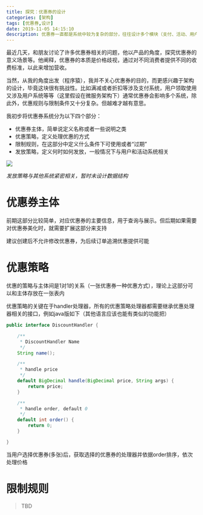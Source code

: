 ```yaml
---
title: 探究：优惠券的设计
categories: [架构]
tags: [优惠券,设计]
date: 2019-11-05 14:15:10
description: 优惠券一直都是系统中较为复杂的部分，往往设计多个模块（支付、活动、用户等等），将从架构设计角度展开，设计一种合理的架构
---
```


最近几天，和朋友讨论了许多优惠券相关的问题，他以产品的角度，探究优惠券的意义场景等。他阐释，优惠券的本质是价格歧视，通过对不同消费者提供不同的收费标准，以此来增加营收。

当然，从我的角度出发（程序猿），我并不关心优惠券的目的，而更感兴趣于架构的设计，毕竟这块很有挑战性。比如满减或者折扣等涉及支付系统，用户领取使用又涉及用户系统等等（这里假设在微服务架构下）通常优惠券会影响多个系统，除此外，优惠规则与限制条件又十分复杂。但越难才越有意思。

我初步将优惠券系统分为以下四个部分：

- 优惠券主体，简单说定义名称或者一些说明之类
- 优惠策略，定义处理优惠的方式
- 限制规则，在这部分中定义什么条件下可使用或者“过期”
- 发放策略，定义何时如何发放，一般情况下与用户和活动系统相关

<!-- more -->

![](https://jiangtj-lab.github.io/pic-repo/img-apricot/20191106145354.png)

*发放策略与其他系统紧密相关，暂时未设计数据结构*

# 优惠券主体

前期这部分比较简单，对应优惠券的主要信息，用于查询与展示。但后期如果需要对优惠券美化时，就需要扩展这部分来支持

建议创建后不允许修改优惠券，为后续订单追溯优惠提供可能

# 优惠策略

优惠的策略与主体间是1对1的关系（一张优惠券一种优惠方式），理论上这部分可以和主体存放在一张表内

优惠策略的关键在于handler处理器，所有的优惠策略处理器都需要继承优惠处理器相关的接口，例如java版如下（其他语言应该也能有类似的功能把）

```java
public interface DiscountHandler {

    /**
     * DiscountHandler Name
     */
    String name();

    /**
     * handle price
     */
    default BigDecimal handle(BigDecimal price, String args) {
        return price;
    }

    /**
     * handle order, default 0
     */
    default int order() {
        return 0;
    }

}
```

当用户选择优惠券(多张)后，获取选择的优惠券的处理器并依据order排序，依次处理价格

# 限制规则

> TBD

